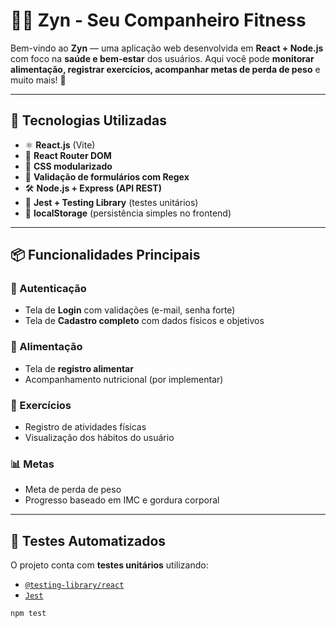 # 🏋️‍♂️ Zyn - Seu Companheiro Fitness

Bem-vindo ao **Zyn** — uma aplicação web desenvolvida em **React + Node.js** com foco na **saúde e bem-estar** dos usuários. Aqui você pode **monitorar alimentação, registrar exercícios, acompanhar metas de perda de peso** e muito mais! 💪

---

## 🚀 Tecnologias Utilizadas

- ⚛️ **React.js** (Vite)
- 🎯 **React Router DOM**
- 🎨 **CSS modularizado**
- 🔐 **Validação de formulários com Regex**
- 🛠️ **Node.js + Express (API REST)**
- 🧪 **Jest + Testing Library** (testes unitários)
- 💾 **localStorage** (persistência simples no frontend)

---

## 📦 Funcionalidades Principais

### 👤 Autenticação
- Tela de **Login** com validações (e-mail, senha forte)
- Tela de **Cadastro completo** com dados físicos e objetivos

### 🥗 Alimentação
- Tela de **registro alimentar**
- Acompanhamento nutricional (por implementar)

### 🏃 Exercícios
- Registro de atividades físicas
- Visualização dos hábitos do usuário

### 📊 Metas
- Meta de perda de peso
- Progresso baseado em IMC e gordura corporal

---

## 🧪 Testes Automatizados

O projeto conta com **testes unitários** utilizando:

- [`@testing-library/react`](https://testing-library.com/)
- [`Jest`](https://jestjs.io/)

```bash
npm test
